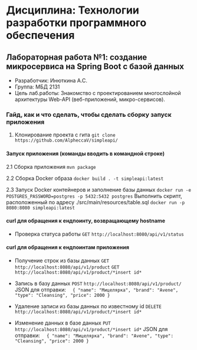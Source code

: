 # Дисциплина: Технологии разработки программного обеспечения
## Лабораторная работа №1: создание микросервиса на Spring Boot с базой данных
- Разработчик: Инюткина А.С.
- Группа: МБД 2131
- Цель лаб.работы: Знакомство с проектированием многослойной архитектуры Web-API (веб-приложений, микро-сервисов).
### Гайд, как и что сделать, чтобы сделать сборку запуск приложения
1. Клонирование проекта с гита
`git clone https://github.com/AlpheccaV/simpleapi/`

#### Запуск приложения (команды вводить в командной строке)
2.1 Сборка приложения
`mvn package`

2.2 Сборка Docker образа
`docker build . -t simpleapi:latest`

2.3 Запуск Docker контейнеров и заполнение базы данных
`docker run -e POSTGRES_PASSWORD=postgres -p 5432:5432 postgres`
Выполнить скрипт, расположенный по адресу ./src/main/resources/table.sql
`docker run -p 8080:8080 simpleapi:latest`

#### curl для обращения к ендпоинту, возвращающему hostname

- Проверка статуса работы
`GET` `http://localhost:8080/api/v1/status`

#### curl для обращения к ендпоинтам приложения
- Получение строк из базы данных
`GET` `http://localhost:8080/api/v1/product`
`GET` `http://localhost:8080/api/v1/product/*insert id*`

- Запись в базу данных
`POST` `http://localhost:8080/api/v1/product/`
  JSON для отправки: `	{
"name": "Мицелярка",
"brand": "Avene",
"type": "Cleansing",
"price": 2000
}`

- Удаление записи из базы данных по известному id
`DELETE` `http://localhost:8080/api/v1/product/*insert id*`

- Изменение данных в базе данных
`PUT` `http://localhost:8080/api/v1/product/*insert id*`
  JSON для отправки: `	{
  "name": "Мицелярка",
  "brand": "Avene",
  "type": "Cleansing",
  "price": 2000
  }`